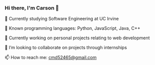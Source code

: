 ### Hi there, I'm Carson 👋

<!--
**carsonmdd/carsonmdd** is a ✨ _special_ ✨ repository because its `README.md` (this file) appears on your GitHub profile.

Here are some ideas to get you started:

- 🔭 I’m currently working on ...
- 🌱 I’m currently learning ...
- 👯 I’m looking to collaborate on ...
- 🤔 I’m looking for help with ...
- 💬 Ask me about ...
- 📫 How to reach me: ...
- 😄 Pronouns: ...
- ⚡ Fun fact: ...
-->
🏫 Currently studying Software Engineering at UC Irvine

🧰 Known programming languages: Python, JavaScript, Java, C++

🔭 Currently working on personal projects relating to web development

👥 I’m looking to collaborate on projects through internships

📫 How to reach me: <a href=”mailto:cmd52465@gmail.com”>cmd52465@gmail.com</a>
